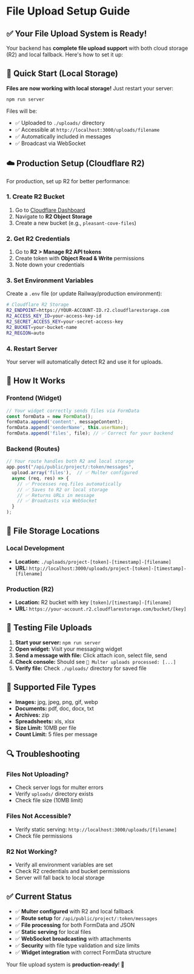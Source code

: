# File Upload Setup Guide

## ✅ Your File Upload System is Ready!

Your backend has **complete file upload support** with both cloud storage (R2) and local fallback. Here's how to set it up:

## 🚀 Quick Start (Local Storage)

**Files are now working with local storage!** Just restart your server:

```bash
npm run server
```

Files will be:
- ✅ Uploaded to `./uploads/` directory
- ✅ Accessible at `http://localhost:3000/uploads/filename`
- ✅ Automatically included in messages
- ✅ Broadcast via WebSocket

## ☁️ Production Setup (Cloudflare R2)

For production, set up R2 for better performance:

### 1. Create R2 Bucket
1. Go to [Cloudflare Dashboard](https://dash.cloudflare.com)
2. Navigate to **R2 Object Storage**
3. Create a new bucket (e.g., `pleasant-cove-files`)

### 2. Get R2 Credentials
1. Go to **R2 > Manage R2 API tokens**
2. Create token with **Object Read & Write** permissions
3. Note down your credentials

### 3. Set Environment Variables
Create a `.env` file (or update Railway/production environment):

```bash
# Cloudflare R2 Storage
R2_ENDPOINT=https://YOUR-ACCOUNT-ID.r2.cloudflarestorage.com
R2_ACCESS_KEY_ID=your-access-key-id
R2_SECRET_ACCESS_KEY=your-secret-access-key
R2_BUCKET=your-bucket-name
R2_REGION=auto
```

### 4. Restart Server
Your server will automatically detect R2 and use it for uploads.

## 🔧 How It Works

### Frontend (Widget)
```javascript
// Your widget correctly sends files via FormData
const formData = new FormData();
formData.append('content', messageContent);
formData.append('senderName', this.userName);
formData.append('files', file); // ✅ Correct for your backend
```

### Backend (Routes)
```typescript
// Your route handles both R2 and local storage
app.post("/api/public/project/:token/messages", 
  upload.array('files'),  // ✅ Multer configured
  async (req, res) => {
    // ✅ Processes req.files automatically
    // ✅ Saves to R2 or local storage
    // ✅ Returns URLs in message
    // ✅ Broadcasts via WebSocket
  }
);
```

## 📁 File Storage Locations

### Local Development
- **Location:** `./uploads/project-[token]-[timestamp]-[filename]`
- **URL:** `http://localhost:3000/uploads/project-[token]-[timestamp]-[filename]`

### Production (R2)
- **Location:** R2 bucket with key `[token]/[timestamp]-[filename]`
- **URL:** `https://your-account.r2.cloudflarestorage.com/bucket/[key]`

## 🧪 Testing File Uploads

1. **Start your server:** `npm run server`
2. **Open widget:** Visit your messaging widget
3. **Send a message with file:** Click attach icon, select file, send
4. **Check console:** Should see `📎 Multer uploads processed: [...]`
5. **Verify file:** Check `./uploads/` directory for saved file

## 🎯 Supported File Types

- **Images:** jpg, jpeg, png, gif, webp
- **Documents:** pdf, doc, docx, txt
- **Archives:** zip
- **Spreadsheets:** xls, xlsx
- **Size Limit:** 10MB per file
- **Count Limit:** 5 files per message

## 🔍 Troubleshooting

### Files Not Uploading?
- Check server logs for multer errors
- Verify `uploads/` directory exists
- Check file size (10MB limit)

### Files Not Accessible?
- Verify static serving: `http://localhost:3000/uploads/[filename]`
- Check file permissions

### R2 Not Working?
- Verify all environment variables are set
- Check R2 credentials and bucket permissions
- Server will fall back to local storage

## ✅ Current Status

- ✅ **Multer configured** with R2 and local fallback
- ✅ **Route setup** for `/api/public/project/:token/messages`
- ✅ **File processing** for both FormData and JSON
- ✅ **Static serving** for local files
- ✅ **WebSocket broadcasting** with attachments
- ✅ **Security** with file type validation and size limits
- ✅ **Widget integration** with correct FormData structure

Your file upload system is **production-ready**! 🚀 